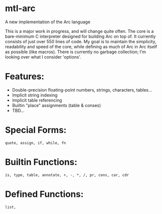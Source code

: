 mtl-arc
=======
A new implementation of the Arc language

This is a major work in progress, and will change quite often. 
The core is a bare-minimum C interpreter designed for building Arc on top of. 
It currently consists of just over 550 lines of code. 
My goal is to maintain the simplicity, readability and speed of the core, while defining as much of Arc in Arc itself as possible (like macros). 
There is currently no garbage collection; I'm looking over what I consider 'options'.

Features:
=========
* Double-precision floating-point numbers, strings, characters, tables...
* Implicit string indexing
* Implicit table referencing
* Builtin "place" assignments (table & conses)
* TBD...

Special Forms:
==============
```quote, assign, if, while, fn```

Builtin Functions:
==================
```is, type, table, annotate, +, -, *, /, pr, cons, car, cdr```

Defined Functions:
==================
``` list, ```